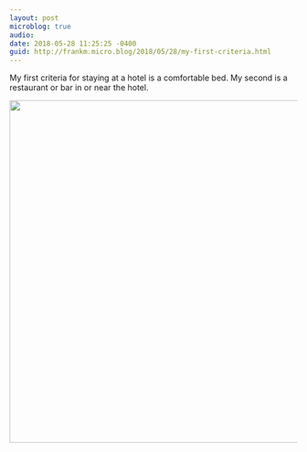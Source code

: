 ```yaml
---
layout: post
microblog: true
audio: 
date: 2018-05-28 11:25:25 -0400
guid: http://frankm.micro.blog/2018/05/28/my-first-criteria.html
---
```

My first criteria for staying at a hotel is a comfortable bed. My second is a restaurant or bar in or near the hotel. 


<img src="http://frankmcpherson.blog/uploads/2018/8d3cc0083c.jpg" width="600" height="600" />
